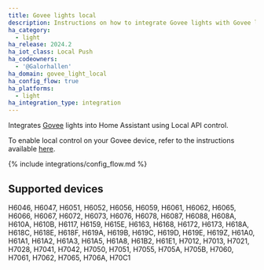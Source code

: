 ```yaml
---
title: Govee lights local
description: Instructions on how to integrate Govee lights with Govee local API
ha_category:
  - light
ha_release: 2024.2
ha_iot_class: Local Push
ha_codeowners:
  - '@Galorhallen'
ha_domain: govee_light_local
ha_config_flow: true
ha_platforms:
  - light
ha_integration_type: integration
---
```


Integrates [Govee](https://www.govee.com/) lights into Home Assistant using Local API control.

To enable local control on your Govee device, refer to the instructions available [here](https://app-h5.govee.com/user-manual/wlan-guide).

{% include integrations/config_flow.md %}

## Supported devices

H6046,
H6047,
H6051,
H6052,
H6056,
H6059,
H6061,
H6062,
H6065,
H6066,
H6067,
H6072,
H6073,
H6076,
H6078,
H6087,
H6088,
H608A,
H610A,
H610B,
H6117,
H6159,
H615E,
H6163,
H6168,
H6172,
H6173,
H618A,
H618C,
H618E,
H618F,
H619A,
H619B,
H619C,
H619D,
H619E,
H619Z,
H61A0,
H61A1,
H61A2,
H61A3,
H61A5,
H61A8,
H61B2,
H61E1,
H7012,
H7013,
H7021,
H7028,
H7041,
H7042,
H7050,
H7051,
H7055,
H705A,
H705B,
H7060,
H7061,
H7062,
H7065,
H706A,
H70C1
